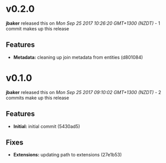 
<!---
<div data-major="0" data-minor="2" data-patch="0" data-commit="d801084" class="release-body commit">
-->

# v0.2.0
**jbaker** released this on *Mon Sep 25 2017 10:26:20 GMT+1300 (NZDT)* - 1 commit makes up this release

## Features
* **Metadata:** cleaning up join metadata from entities (d801084)



<!---
<div data-major="0" data-minor="1" data-patch="0" data-commit="27e1b53" class="release-body commit">
-->

# v0.1.0
**jbaker** released this on *Mon Sep 25 2017 09:10:02 GMT+1300 (NZDT)* - 2 commits make up this release

## Features
* **Initial:** initial commit (5430ad5)


## Fixes
* **Extensions:** updating path to extensions (27e1b53)


